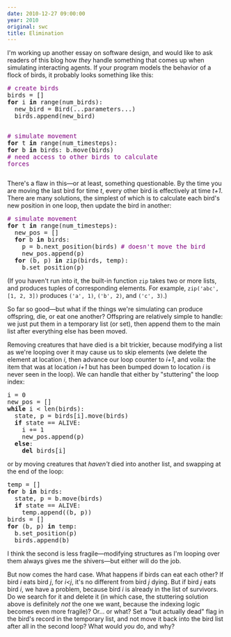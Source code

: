 ```yaml
---
date: 2010-12-27 09:00:00
year: 2010
original: swc
title: Elimination
---
```

<p>I'm working up another essay on software design, and would like to ask readers of this blog how <em>they</em> handle something that comes up when simulating interacting agents. If your program models the behavior of a flock of birds, it probably looks something like this:</p>
<pre><span style="color: #800080;"># create birds</span>
birds = []
<strong>for</strong> i <strong>in</strong> range(num_birds):
  new_bird = Bird(...parameters...)
  birds.append(new_bird)

<span style="color: #800080;"># simulate movement</span>
<strong>for</strong> t <strong>in</strong> range(num_timesteps):
  <strong>for</strong> b <strong>in</strong> birds:
    b.move(birds) <span style="color: #800080;"># need access to other birds to calculate forces</span></pre>
<p>There's a flaw in this&mdash;or at least, something questionable. By the time you are moving the last bird for time <em>t</em>, every other bird is effectively at time <em>t+1</em>. There are many solutions, the simplest of which is to calculate each bird's new position in one loop, then update the bird in another:</p>
<pre><span style="color: #800080;"># simulate movement</span>
<strong>for</strong> t <strong>in</strong> range(num_timesteps):
  new_pos = []
  <strong>for</strong> b <strong>in</strong> birds:
    p = b.next_position(birds) <span style="color: #800080;"># doesn't move the bird</span>
    new_pos.append(p)
  <strong>for</strong> (b, p) <strong>in</strong> zip(birds, temp):
    b.set_position(p)</pre>
<p>(If you haven't run into it, the built-in function <code>zip</code> takes two or more lists, and produces tuples of corresponding elements. For example, <code>zip('abc', [1, 2, 3])</code> produces <code>('a', 1)</code>, <code>('b', 2)</code>, and <code>('c', 3)</code>.)</p>
<p>So far so good&mdash;but what if the things we're simulating can produce offspring, die, or eat one another? Offspring are relatively simple to handle: we just put them in a temporary list (or set), then append them to the main list after everything else has been moved.</p>
<p>Removing creatures that have died is a bit trickier, because modifying a list as we're looping over it may cause us to skip elements (we delete the element at location <em>i</em>, then advance our loop counter to <em>i+1</em>, and voila: the item that was at location <em>i+1</em> but has been bumped down to location <em>i</em> is never seen in the loop). We can handle that either by "stuttering" the loop index:</p>
<pre>i = 0
new_pos = []
<strong>while</strong> i &lt; len(birds):
  state, p = birds[i].move(birds)
  <strong>if</strong> state == ALIVE:
    i += 1
    new_pos.append(p)
  <strong>else</strong>:
    <strong>del</strong> birds[i]</pre>
<p>or by moving creatures that <em>haven't</em> died into another list, and swapping at the end of the loop:</p>
<pre>temp = []
<strong>for</strong> b <strong>in</strong> birds:
  state, p = b.move(birds)
  <strong>if</strong> state == ALIVE:
    temp.append((b, p))
birds = []
<strong>for</strong> (b, p) <strong>in</strong> temp:
  b.set_position(p)
  birds.append(b)</pre>
<p>I think the second is less fragile&mdash;modifying structures as I'm looping over them always gives me the shivers&mdash;but either will do the job.</p>
<p>But now comes the hard case. What happens if birds can eat each other? If bird <em>i</em> eats bird <em>j</em>, for <em>i&lt;j</em>, it's no different from bird <em>j</em> dying. But if bird <em>j</em> eats bird <em>i</em>, we have a problem, because bird <em>i</em> is already in the list of survivors. Do we search for it and delete it (in which case, the stuttering solution above is definitely <em>not</em> the one we want, because the indexing logic becomes even more fragile)? Or... or what? Set a "but actually dead" flag in the bird's record in the temporary list, and not move it back into the bird list after all in the second loop? What would <em>you</em> do, and why?</p>
